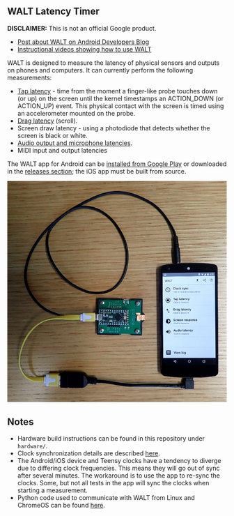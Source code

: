 ## WALT Latency Timer ##

**DISCLAIMER:** This is not an official Google product.

 * [Post about WALT on Android Developers Blog](http://android-developers.blogspot.ca/2016/04/a-new-method-to-measure-touch-and-audio.html)
 * [Instructional videos showing how to use WALT](https://www.youtube.com/playlist?list=PLd6Fi7WgXfcCEJg1FDqNCoQfpWo7W3J5a)

WALT is designed to measure the latency of physical sensors and outputs on phones and computers. It can currently perform the following measurements:

 * [Tap latency](docs/TapLatency.md) - time from the moment a finger-like probe touches down (or up) on the screen
   until the kernel timestamps an ACTION_DOWN (or ACTION_UP) event. This physical contact with
   the screen is timed using an accelerometer mounted on the probe.
 * [Drag latency](docs/DragLatency.md) (scroll).
 * Screen draw latency - using a photodiode that detects whether the screen is black or white.
 * [Audio output and microphone latencies](docs/AudioLatency.md).
 * MIDI input and output latencies

The WALT app for Android can be
[installed from Google Play](https://play.google.com/store/apps/details?id=org.kamrik.latency.walt)
or downloaded in the [releases section](https://github.com/google/walt/releases); the iOS app must be built from source.

![WALT photo](docs/WALT_photo_audio_r07.jpg)


## Notes
* Hardware build instructions can be found in this repository under `hardware/`.
* Clock synchronization details are described [here](android/WALT/app/src/main/jni/README.md).
* The Android/iOS device and Teensy clocks have a tendency to diverge due to
  differing clock frequencies. This means they will go out of sync after
  several minutes. The workaround is to use the app to re-sync the
  clocks. Some, but not all tests in the app will sync the clocks when starting a measurement.
* Python code used to communicate with WALT from Linux and ChromeOS can be found
  [here](https://chromium.googlesource.com/chromiumos/platform/touchbot/+/master/quickstep/).


